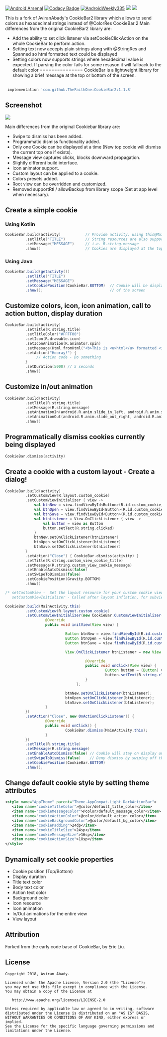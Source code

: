 [![Android Arsenal](https://img.shields.io/badge/Android%20Arsenal-CookieBar2-brightgreen.svg?style=flat)](https://android-arsenal.com/details/1/6122)
[![Codacy Badge](https://api.codacy.com/project/badge/Grade/6474fc01133444e0b6f615d9b1af8589)](https://www.codacy.com/app/AviranAbady/CookieBar2?utm_source=github.com&utm_medium=referral&utm_content=AviranAbady/CookieBar2&utm_campaign=badger)
[![AndroidWeekly335](https://img.shields.io/badge/Android%20Weekly-%23335-brightgreen)](http://androidweekly.net/issues/issue-335)
[![](https://jitpack.io/v/AviranAbady/CookieBar2.svg)](https://jitpack.io/#AviranAbady/CookieBar2)
[![](https://img.shields.io/bintray/dt/aviran/projects/cookiebar2)](https://bintray.com/beta/#/aviran/projects/cookiebar2?tab=statistics)

This is a fork of AviranAbady's CookieBar2 library which allows to send colors as hexadecimal strings instead of @ColorRes
CookieBar 2
Main differences from the original CookieBar2 library are:
* Add the ability to set click listener via setCookieClickAction on the whole CookieBar to perform action.
* Setting text now accepts plain strings along with @StringRes and Spanned so html formatted text could be displayed
* Setting colors now supports strings where hexadecimal value is expected. If parsing the color fails for some resason it will fallback to the default color
===============
CookieBar is a lightweight library for showing a brief message at the top or bottom of the screen.<br/><br/>

```gradle
 implementation 'com.github.TheFaithOne:CookieBar2:1.1.8'
```

## Screenshot
<img src="https://raw.githubusercontent.com/AviranAbady/storage/master/cookiebar2_1.1.0.gif">

Main differences from the original Cookiebar library are:

* Swipe to dismiss has been added.
* Programmatic dismiss functionality added.
* Only one Cookie can be displayed at a time (New top cookie will dismiss the current top one if exists).
* Message view captures clicks, blocks downward propagation.
* Slightly different build interface.
* Icon animator support.
* Custom layout can be applied to a cookie.
* Colors presets added.
* Root view can be overridden and customized.
* Removed supportRtl / allowBackup from library scope (Set at app level when necessary).

## Create a simple cookie
### Using Kotlin
```kotlin
CookieBar.build(activity)           // Provide activity, using this@MainActivity / getActivity() or otherwise
         .setTitle("TITLE")         // String resources are also supported
         .setMessage("MESSAGE")     // i.e. R.string.message
         .show()                    // Cookies are displayed at the top by default
```
### Using Java
```java
CookieBar.build(getactivty())
         .setTitle("TITLE")
         .setMessage("MESSAGE")
         .setCookiePosition(CookieBar.BOTTOM)  // Cookie will be displayed at the bottom
         .show();                              // of the screen
```

## Customize colors, icon, icon animation, call to action button, display duration
```kotlin
CookieBar.build(activity)
         .setTitle(R.string.title)
         .setTitleColor("#FFFF00")
         .setIcon(R.drawable.icon)
         .setIconAnimation(R.animator.spin)
         .setMessage(Html.fromHtml("<b>This is <u>html</u> formatted <i>text</i></b>"))
         .setAction("Hooray!") { 
              // Action code - Do something
         }
         .setDuration(5000) // 5 seconds
         .show()
```

## Customize in/out animation
```kotlin
CookieBar.build(activity)
         .setTitle(R.string.title)
         .setMessage(R.string.message)
         .setAnimationIn(android.R.anim.slide_in_left, android.R.anim.slide_in_left)
         .setAnimationOut(android.R.anim.slide_out_right, android.R.anim.slide_out_right)
         .show()
```

## Programmatically dismiss cookies currently being displayed
```kotlin
CookieBar.dismiss(activity)

```


## Create a cookie with a custom layout - Create a dialog!
```kotlin
CookieBar.build(activity)
         .setCustomView(R.layout.custom_cookie)
         .setCustomViewInitializer { view ->
             val btnNew = view.findViewById<Button>(R.id.custom_cookie_btn_new)
             val btnOpen = view.findViewById<Button>(R.id.custom_cookie_btn_open)
             val btnSave = view.findViewById<Button>(R.id.custom_cookie_btn_save)
             val btnListener = View.OnClickListener { view ->
                 val button = view as Button
                 button.setText(R.string.clicked)
             }
             btnNew.setOnClickListener(btnListener)
             btnOpen.setOnClickListener(btnListener)
             btnSave.setOnClickListener(btnListener)
         }
         .setAction("Close") { CookieBar.dismiss(activity) }
         .setTitle(R.string.custom_view_cookie_title)
         .setMessage(R.string.custom_view_cookie_message)
         .setEnableAutoDismiss(false)
         .setSwipeToDismiss(false)
         .setCookiePosition(Gravity.BOTTOM)
         .show()
```
```java
/* setCustomView -  Set the layout resource for your custom cookie view.
   setCustomViewInitializer - Called after layout inflation, for subview setup. */

CookieBar.build(MainActivity.this)
         .setCustomView(R.layout.custom_cookie)
         .setCustomViewInitializer(new CookieBar.CustomViewInitializer() {
                  @Override
                  public void initView(View view) {

                           Button btnNew = view.findViewById(R.id.custom_cookie_btn_new);
                           Button btnOpen = view.findViewById(R.id.custom_cookie_btn_open);
                           Button btnSave = view.findViewById(R.id.custom_cookie_btn_save);

                           View.OnClickListener btnListener = new View.OnClickListener() {

                                    @Override
                                    public void onClick(View view) {
                                             Button button = (Button) view;
                                             button.setText(R.string.clicked);
                                    }
                                };

                           btnNew.setOnClickListener(btnListener);
                           btnOpen.setOnClickListener(btnListener);
                           btnSave.setOnClickListener(btnListener);
                  }
         })
         .setAction("Close", new OnActionClickListener() {
                  @Override
                  public void onClick() {
                           CookieBar.dismiss(MainActivity.this);
                  }
         })
         .setTitle(R.string.title)
         .setMessage(R.string.message)
         .setEnableAutoDismiss(false) // Cookie will stay on display until manually dismissed
         .setSwipeToDismiss(false)    // Deny dismiss by swiping off the view
         .setCookiePosition(CookieBar.BOTTOM)
         .show();
```

## Change default cookie style by setting theme attributes

```xml
<style name="AppTheme" parent="Theme.AppCompat.Light.DarkActionBar">
   <item name="cookieTitleColor">@color/default_title_color</item>
   <item name="cookieMessageColor">@color/default_message_color</item>
   <item name="cookieActionColor">@color/default_action_color</item>
   <item name="cookieBackgroundColor">@color/default_bg_color</item>
   <item name="cookiePadding">24dp</item>
   <item name="cookieTitleSize">24sp</item>
   <item name="cookieMessageSize">16sp</item>
   <item name="cookieActionSize">18sp</item>
</style>
```

## Dynamically set cookie properties
 * Cookie position (Top/Bottom)
 * Display duration
 * Title text color
 * Body text color
 * Action text color
 * Background color
 * Icon resource
 * Icon animation
 * In/Out animations for the entire view
 * View layout

## Attribution
Forked from the early code base of CookieBar, by Eric Liu.

## License

    Copyright 2018, Aviran Abady.

    Licensed under the Apache License, Version 2.0 (the "License");
    you may not use this file except in compliance with the License.
    You may obtain a copy of the License at

       http://www.apache.org/licenses/LICENSE-2.0

    Unless required by applicable law or agreed to in writing, software
    distributed under the License is distributed on an "AS IS" BASIS,
    WITHOUT WARRANTIES OR CONDITIONS OF ANY KIND, either express or implied.
    See the License for the specific language governing permissions and
    limitations under the License.
